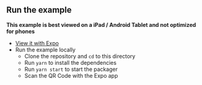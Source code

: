 ## Run the example

**This example is best viewed on a iPad / Android Tablet and not optimized for phones**

- [View it with Expo](https://expo.io/@stigi/react-navigation-master-detail-demo)
- Run the example locally
  + Clone the repository and `cd` to this directory
  + Run `yarn` to install the dependencies
  + Run `yarn start` to start the packager
  + Scan the QR Code with the Expo app
